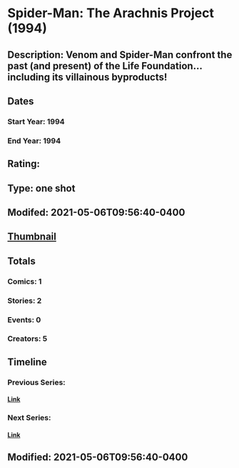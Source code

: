 # Spider-Man: The Arachnis Project (1994)
## Description: Venom and Spider-Man confront the past (and present) of the Life Foundation... including its villainous byproducts! 
## Dates
### Start Year: 1994
### End Year: 1994
## Rating: 
## Type: one shot
## Modifed: 2021-05-06T09:56:40-0400
## [Thumbnail](http://i.annihil.us/u/prod/marvel/i/mg/6/50/6092dc98342aa.jpg)
## Totals
### Comics: 1
### Stories: 2
### Events: 0
### Creators: 5
## Timeline
### Previous Series: 
#### [Link]()
### Next Series: 
#### [Link]()
## Modified: 2021-05-06T09:56:40-0400